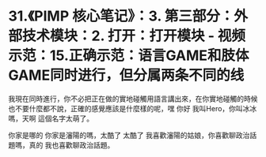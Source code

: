 # 31.《PIMP 核心笔记》：3. 第三部分：外部技术模块：2. 打开：打开模块 - 视频示范：15.正确示范：语言GAME和肢体GAME同时进行，但分属两条不同的线

我現在同時進行，你不必把正在做的實地碰觸用語言講出來，在你實地碰觸的時候也不要什麼都不說，正確的感覺應該是什麼樣的呢，嘿 你好 我叫Hero，你叫冰冰嗎，天啊 這個名字太萌了。

你家是哪的 你家是瀋陽的嗎，太酷了 太酷了 我喜歡瀋陽的姑娘，你喜歡聊政治話題嗎，真的 我也喜歡聊政治話題。
